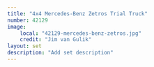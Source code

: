 ```yaml
---
title: "4x4 Mercedes-Benz Zetros Trial Truck"
number: 42129
image:
    local: "42129-mercedes-benz-zetros.jpg"
    credit: "Jim van Gulik"
layout: set
description: "Add set description"
---
```

